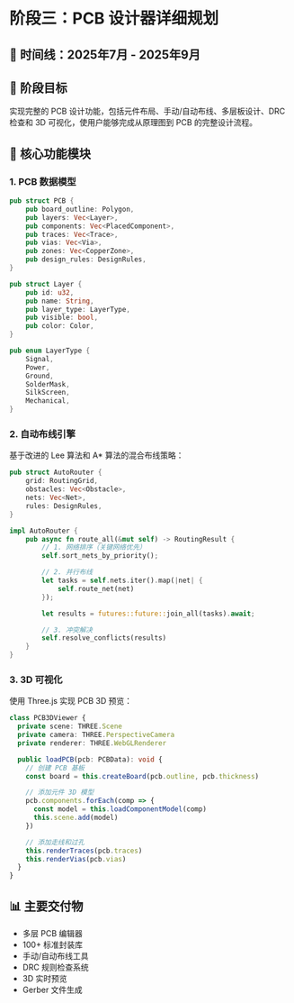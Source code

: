 # 阶段三：PCB 设计器详细规划

## 📅 时间线：2025年7月 - 2025年9月

## 🎯 阶段目标

实现完整的 PCB 设计功能，包括元件布局、手动/自动布线、多层板设计、DRC 检查和 3D 可视化，使用户能够完成从原理图到 PCB 的完整设计流程。

## 🔧 核心功能模块

### 1. PCB 数据模型

```rust
pub struct PCB {
    pub board_outline: Polygon,
    pub layers: Vec<Layer>,
    pub components: Vec<PlacedComponent>,
    pub traces: Vec<Trace>,
    pub vias: Vec<Via>,
    pub zones: Vec<CopperZone>,
    pub design_rules: DesignRules,
}

pub struct Layer {
    pub id: u32,
    pub name: String,
    pub layer_type: LayerType,
    pub visible: bool,
    pub color: Color,
}

pub enum LayerType {
    Signal,
    Power,
    Ground,
    SolderMask,
    SilkScreen,
    Mechanical,
}
```

### 2. 自动布线引擎

基于改进的 Lee 算法和 A\* 算法的混合布线策略：

```rust
pub struct AutoRouter {
    grid: RoutingGrid,
    obstacles: Vec<Obstacle>,
    nets: Vec<Net>,
    rules: DesignRules,
}

impl AutoRouter {
    pub async fn route_all(&mut self) -> RoutingResult {
        // 1. 网络排序（关键网络优先）
        self.sort_nets_by_priority();

        // 2. 并行布线
        let tasks = self.nets.iter().map(|net| {
            self.route_net(net)
        });

        let results = futures::future::join_all(tasks).await;

        // 3. 冲突解决
        self.resolve_conflicts(results)
    }
}
```

### 3. 3D 可视化

使用 Three.js 实现 PCB 3D 预览：

```typescript
class PCB3DViewer {
  private scene: THREE.Scene
  private camera: THREE.PerspectiveCamera
  private renderer: THREE.WebGLRenderer

  public loadPCB(pcb: PCBData): void {
    // 创建 PCB 基板
    const board = this.createBoard(pcb.outline, pcb.thickness)

    // 添加元件 3D 模型
    pcb.components.forEach(comp => {
      const model = this.loadComponentModel(comp)
      this.scene.add(model)
    })

    // 添加走线和过孔
    this.renderTraces(pcb.traces)
    this.renderVias(pcb.vias)
  }
}
```

## 📊 主要交付物

- 多层 PCB 编辑器
- 100+ 标准封装库
- 手动/自动布线工具
- DRC 规则检查系统
- 3D 实时预览
- Gerber 文件生成
